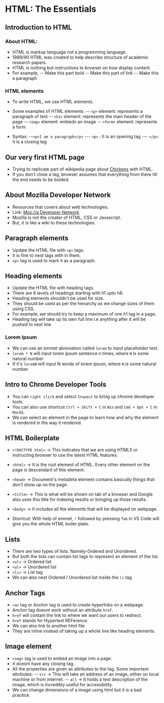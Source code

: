 # HTML: The Essentials

## Introduction to HTML

### About HTML:

- HTML is markup language not a programming language.
- 1989/90 HTML was created to help describe structure of academic research papers.
- HTML is nothing but instructions to browser on how display content.
- For example,
  -- Make this part bold
  -- Make this part of link
  -- Make this a paragraph

### HTML elements

- To write HTML, we use HTML elements.

- Some examples of HTML elements:
  -- `<p>` element: represents a paragraph of text
  -- `<h1>` element: represents the main header of the page
  -- `<img>` element: embeds an image
  -- `<form>` element: represents a form

- Syntax:
  --`<p>I am a paragraph</p>`
  --- `<p>` : It is an opening tag
  --- `</p>`: It is a closing tag

## Our very first HTML page

- Trying to replicate part of wikipedia page about [Chickens](https://en.wikipedia.org/wiki/Chicken) with HTML.
- If you don't close a tag, browser assumes that everything from there till the end needs to be bolded.

## About Mozilla Developer Network

- Resources that covers about web technologies.
- Link: [Moz://a Developer Network](https://developer.mozilla.org/en-US/)
- Mozilla is not the creater of HTML, CSS or Javascript.
- But, it is like a wiki to these technologies.

## Paragraph elements

- Update the HTML file with `<p>` tags.
- It is fine to nest tags with in them.
- `<p>` tag is used to mark it as a paragraph.

## Heading elements

- Update the HTML file with heading tags.
- There are 6 levels of headings starting with h1 upto h6.
- Heading elements shouldn't be used for size.
- They should be used as per the hierarchy as we change sizes of them using CSS.
- For example, we should try to keep a maximum of one h1 tag in a page.
- Heading tag will take up its own full line i.e anything after it will be pushed to next line

### Lorem Ipsum

- We can use an emmet abreviation called `lorem` to input placeholder text.
- `lorem * N` will input lorem ipsum sentence n times, where `N` is some natural number.
- If it's `loremN` will input N words of lorem ipsum, where `N` is some natural number.

## Intro to Chrome Developer Tools

- You can `right click` and select `Inspect` to bring up chrome developer tools.
- You can also use shortcut `Ctrl + Shift + C` in `Win` and `Cmd + Opt + C` in `MacOS`.
- We can select an element in the page to learn how and why the element is rendered in the way it rendered.

## HTML Boilerplate

- `<!DOCTYPE html>` -> This indicates that we are using HTML5 or instructing browser to use the latest HTML features.
- `<html>` -> It is the root element of HTML. Every other element on the page is descendant of this element.
- `<head>` -> Document's metadeta element contains basically things that don't show up on the page.
- `<title>` -> This is what will be shown on tab of a browser and Google also uses this title for indexing results or bringing up those results.
- `<body>` -> It includes all the elements that will be displayed on webpage.

- Shortcut: With help of emmet, `!` followed by pressing `Tab` in VS Code will give you the whole HTML boiler plate.

## Lists

- There are two types of lists. Namely-Ordered and Unordered.
- But both the lists can contain list tags to represent an element of the list.
- `<ol>` -> Ordered list
- `<ul>` -> Unordered list
- `<li>` -> List tag
- We can also nest Ordered / Unordered list inside the `li` tag

## Anchor Tags

- `<a>` tag or Anchor tag is used to create hyperlinks on a webpage.
- Anchor tag doesnt work without an attribute `href`.
- `href` will contain the link to where we want our users to redirect.
- `href` stands for Hypertext REFerence
- We can also link to another html file
- They are inline instead of taking up a whole line like heading elements.

## Image element

- `<img>` tag is used to embed an image into a page.
- It doesnt have any closing tag.
- All the properties are given as attributes to the tag.
  Some important attributes:
  -- `src` -> This will take an address of an image, either on local machine or from internet.
  -- `alt` -> It holds a text description of the image, which is incredibly useful for accessibility.
- We can change dimensions of a image using html but it is a bad practice.
